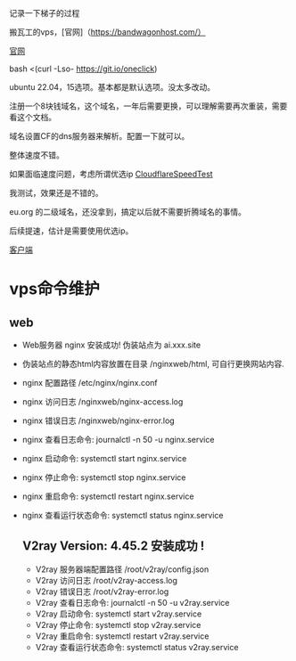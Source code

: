 记录一下梯子的过程

搬瓦工的vps，[官网]（https://bandwagonhost.com/）

[官网](https://github.com/jinwyp)

  bash <(curl -Lso- https://git.io/oneclick)

ubuntu 22.04，15选项。基本都是默认选项。没太多改动。

注册一个8块钱域名，这个域名，一年后需要更换，可以理解需要再次重装，需要看这个文档。

域名设置CF的dns服务器来解析。配置一下就可以。

整体速度不错。

如果面临速度问题，考虑所谓优选ip
[CloudflareSpeedTest](https://github.com/XIU2/CloudflareSpeedTest)

我测试，效果还是不错的。


eu.org 的二级域名，还没拿到，搞定以后就不需要折腾域名的事情。

后续提速，估计是需要使用优选ip。


[客户端](https://github.com/2dust)


# vps命令维护

## web

* Web服务器 nginx 安装成功! 伪装站点为 ai.xxx.site
* 伪装站点的静态html内容放置在目录 /nginxweb/html, 可自行更换网站内容.
* nginx 配置路径 /etc/nginx/nginx.conf
* nginx 访问日志 /nginxweb/nginx-access.log
* nginx 错误日志 /nginxweb/nginx-error.log
* nginx 查看日志命令: journalctl -n 50 -u nginx.service
* nginx 启动命令: systemctl start nginx.service
* nginx 停止命令: systemctl stop nginx.service
* nginx 重启命令: systemctl restart nginx.service
* nginx 查看运行状态命令: systemctl status nginx.service
  
  
  ## V2ray Version: 4.45.2 安装成功 !

  * V2ray 服务器端配置路径 /root/v2ray/config.json
  * V2ray 访问日志 /root/v2ray-access.log
  * V2ray 错误日志 /root/v2ray-error.log
  * V2ray 查看日志命令: journalctl -n 50 -u v2ray.service
  * V2ray 启动命令: systemctl start v2ray.service
  * V2ray 停止命令: systemctl stop v2ray.service
  * V2ray 重启命令: systemctl restart v2ray.service
  * V2ray 查看运行状态命令:  systemctl status v2ray.service
